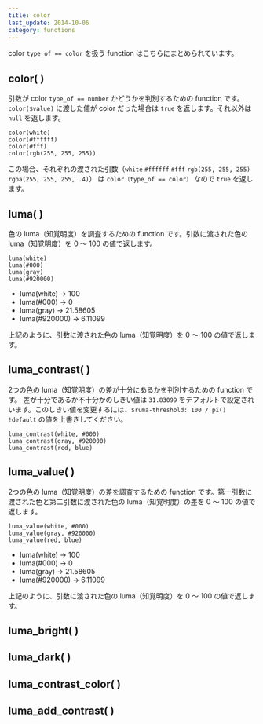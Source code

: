 ```yaml
---
title: color
last_update: 2014-10-06
category: functions
---
```


color `type_of == color` を扱う function はこちらにまとめられています。

## color( )

引数が color `type_of == number` かどうかを判別するための function です。`color($value)` に渡した値が color だった場合は `true` を返します。それ以外は `null` を返します。

```
color(white)
color(#ffffff)
color(#fff)
color(rgb(255, 255, 255))
```

この場合、それぞれの渡された引数（`white` `#ffffff` `#fff` `rgb(255, 255, 255)` `rgba(255, 255, 255, .4)`） は `color（type_of == color）` なので `true` を返します。

## luma( )

色の luma（知覚明度）を調査するための function です。引数に渡された色の luma（知覚明度）を 0 〜 100 の値で返します。

```
luma(white)
luma(#000)
luma(gray)
luma(#920000)
```

- luma(white) → 100
- luma(#000) → 0
- luma(gray) → 21.58605
- luma(#920000) → 6.11099

上記のように、引数に渡された色の luma（知覚明度）を 0 〜 100 の値で返します。


## luma_contrast( )

2つの色の luma（知覚明度）の差が十分にあるかを判別するための function です。
差が十分であるか不十分かのしきい値は `31.83099` をデフォルトで設定されいます。このしきい値を変更するには、`$ruma-threshold: 100 / pi() !default` の値を上書きしてください。

```
luma_contrast(white, #000)
luma_contrast(gray, #920000)
luma_contrast(red, blue)
```


## luma_value( )

2つの色の luma（知覚明度）の差を調査するための function です。第一引数に渡された色と第二引数に渡された色の luma（知覚明度）の差を 0 〜 100 の値で返します。

```
luma_value(white, #000)
luma_value(gray, #920000)
luma_value(red, blue)
```

- luma(white) → 100
- luma(#000) → 0
- luma(gray) → 21.58605
- luma(#920000) → 6.11099

上記のように、引数に渡された色の luma（知覚明度）を 0 〜 100 の値で返します。

## luma_bright( )

## luma_dark( )

## luma_contrast_color( )

## luma_add_contrast( )
